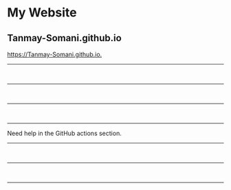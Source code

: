 # My Website

## Tanmay-Somani.github.io
<https://Tanmay-Somani.github.io.>
<hr>
<br>
<hr>
<br>
<hr>
<br>
<hr>
Need help in the GitHub actions section.
<br>
<hr>
<br>
<hr>
<br>
<hr>
<br>

